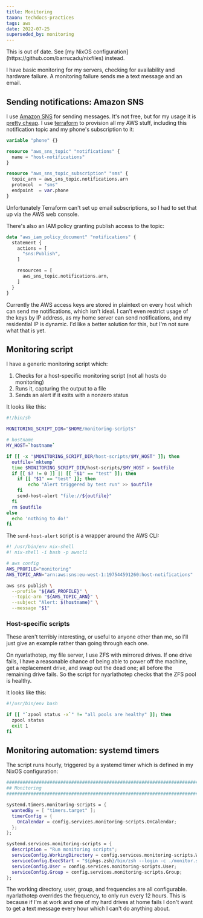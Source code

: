 ```yaml
---
title: Monitoring
taxon: techdocs-practices
tags: aws
date: 2022-07-25
superseded_by: monitoring
---
```


<aside class="highlight">
This is out of date.  See [my NixOS configuration](https://github.com/barrucadu/nixfiles) instead.
</aside>

I have basic monitoring for my servers, checking for availability and
hardware failure.  A monitoring failure sends me a text message and an
email.

[AWS SNS]: https://aws.amazon.com/sns/


Sending notifications: Amazon SNS
---------------------------------

I use [Amazon SNS][] for sending messages.  It's not free, but for my
usage it is [pretty cheap][].  I use [terraform][] to provision all my
AWS stuff, including this notification topic and my phone's
subscription to it:

```terraform
variable "phone" {}

resource "aws_sns_topic" "notifications" {
  name = "host-notifications"
}

resource "aws_sns_topic_subscription" "sms" {
  topic_arn = aws_sns_topic.notifications.arn
  protocol  = "sms"
  endpoint  = var.phone
}
```

Unfortunately Terraform can't set up email subscriptions, so I had to
set that up via the AWS web console.

There's also an IAM policy granting publish access to the topic:

```terraform
data "aws_iam_policy_document" "notifications" {
  statement {
    actions = [
      "sns:Publish",
    ]

    resources = [
      aws_sns_topic.notifications.arn,
    ]
  }
}
```

Currently the AWS access keys are stored in plaintext on every host
which can send me notifications, which isn't ideal.  I can't even
restrict usage of the keys by IP address, as my home server can send
notifications, and my residential IP is dynamic.  I'd like a better
solution for this, but I'm not sure what that is yet.

[Amazon SNS]: https://aws.amazon.com/sns/
[pretty cheap]: https://aws.amazon.com/sns/pricing/
[terraform]: https://www.terraform.io/


Monitoring script
-----------------

I have a generic monitoring script which:

1. Checks for a host-specific monitoring script (not all hosts do
   monitoring)
2. Runs it, capturing the output to a file
3. Sends an alert if it exits with a nonzero status

It looks like this:

```bash
#!/bin/sh

MONITORING_SCRIPT_DIR="$HOME/monitoring-scripts"

# hostname
MY_HOST=`hostname`

if [[ -x "$MONITORING_SCRIPT_DIR/host-scripts/$MY_HOST" ]]; then
  outfile=`mktemp`
  time $MONITORING_SCRIPT_DIR/host-scripts/$MY_HOST > $outfile
  if [[ $? != 0 ]] || [[ "$1" == "test" ]]; then
    if [[ "$1" == "test" ]]; then
        echo "Alert triggered by test run" >> $outfile
    fi
    send-host-alert "file://${outfile}"
  fi
  rm $outfile
else
  echo 'nothing to do!'
fi
```

The `send-host-alert` script is a wrapper around the AWS CLI:

```bash
#! /usr/bin/env nix-shell
#! nix-shell -i bash -p awscli

# aws config
AWS_PROFILE="monitoring"
AWS_TOPIC_ARN="arn:aws:sns:eu-west-1:197544591260:host-notifications"

aws sns publish \
  --profile "${AWS_PROFILE}" \
  --topic-arn "${AWS_TOPIC_ARN}" \
  --subject "Alert: $(hostname)" \
  --message "$1"
```

### Host-specific scripts

These aren't terribly interesting, or useful to anyone other than me,
so I'll just give an example rather than going through each one.

On nyarlathotep, my file server, I use ZFS with mirrored drives. If
one drive fails, I have a reasonable chance of being able to power off
the machine, get a replacement drive, and swap out the dead one; all
before the remaining drive fails.  So the script for nyarlathotep
checks that the ZFS pool is healthy.

It looks like this:

```bash
#!/usr/bin/env bash

if [[ "`zpool status -x`" != "all pools are healthy" ]]; then
  zpool status
  exit 1
fi
```


Monitoring automation: systemd timers
-------------------------------------

The script runs hourly, triggered by a systemd timer which is defined
in my NixOS configuration:

```nix
#############################################################################
## Monitoring
#############################################################################

systemd.timers.monitoring-scripts = {
  wantedBy = [ "timers.target" ];
  timerConfig = {
    OnCalendar = config.services.monitoring-scripts.OnCalendar;
  };
};

systemd.services.monitoring-scripts = {
  description = "Run monitoring scripts";
  serviceConfig.WorkingDirectory = config.services.monitoring-scripts.WorkingDirectory;
  serviceConfig.ExecStart = "${pkgs.zsh}/bin/zsh --login -c ./monitor.sh";
  serviceConfig.User = config.services.monitoring-scripts.User;
  serviceConfig.Group = config.services.monitoring-scripts.Group;
};
```

The working directory, user, group, and frequencies are all
configurable.  nyarlathotep overrides the frequency, to only run every
12 hours.  This is because if I'm at work and one of my hard drives at
home fails I don't want to get a text message every hour which I can't
do anything about.
